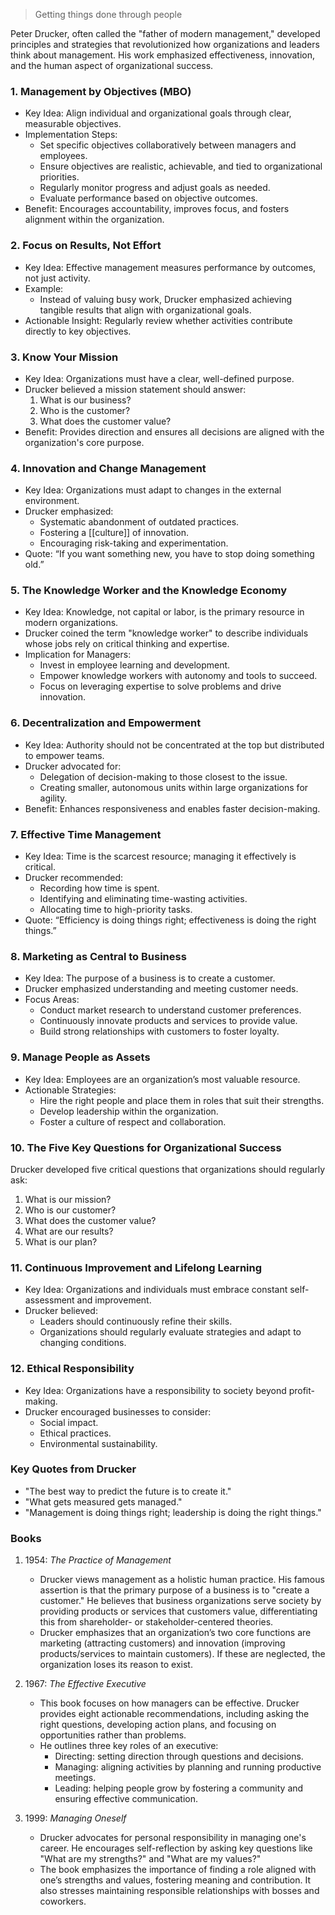 > Getting things done through people

Peter Drucker, often called the "father of modern management," developed principles and strategies that revolutionized how organizations and leaders think about management. His work emphasized effectiveness, innovation, and the human aspect of organizational success. 
### 1. Management by Objectives (MBO)

- Key Idea: Align individual and organizational goals through clear, measurable objectives.
- Implementation Steps:
    - Set specific objectives collaboratively between managers and employees.
    - Ensure objectives are realistic, achievable, and tied to organizational priorities.
    - Regularly monitor progress and adjust goals as needed.
    - Evaluate performance based on objective outcomes.
- Benefit: Encourages accountability, improves focus, and fosters alignment within the organization.
### 2. Focus on Results, Not Effort

- Key Idea: Effective management measures performance by outcomes, not just activity.
- Example:
    - Instead of valuing busy work, Drucker emphasized achieving tangible results that align with organizational goals.
- Actionable Insight: Regularly review whether activities contribute directly to key objectives.
### 3. Know Your Mission

- Key Idea: Organizations must have a clear, well-defined purpose.
- Drucker believed a mission statement should answer:
    1. What is our business?
    2. Who is the customer?
    3. What does the customer value?
- Benefit: Provides direction and ensures all decisions are aligned with the organization's core purpose.
### 4. Innovation and Change Management

- Key Idea: Organizations must adapt to changes in the external environment.
- Drucker emphasized:
    - Systematic abandonment of outdated practices.
    - Fostering a [[culture]] of innovation.
    - Encouraging risk-taking and experimentation.
- Quote: “If you want something new, you have to stop doing something old.”
### 5. The Knowledge Worker and the Knowledge Economy

- Key Idea: Knowledge, not capital or labor, is the primary resource in modern organizations.
- Drucker coined the term "knowledge worker" to describe individuals whose jobs rely on critical thinking and expertise.
- Implication for Managers:
    - Invest in employee learning and development.
    - Empower knowledge workers with autonomy and tools to succeed.
    - Focus on leveraging expertise to solve problems and drive innovation.
### 6. Decentralization and Empowerment

- Key Idea: Authority should not be concentrated at the top but distributed to empower teams.
- Drucker advocated for:
    - Delegation of decision-making to those closest to the issue.
    - Creating smaller, autonomous units within large organizations for agility.
- Benefit: Enhances responsiveness and enables faster decision-making.
### 7. Effective Time Management

- Key Idea: Time is the scarcest resource; managing it effectively is critical.
- Drucker recommended:
    - Recording how time is spent.
    - Identifying and eliminating time-wasting activities.
    - Allocating time to high-priority tasks.
- Quote: “Efficiency is doing things right; effectiveness is doing the right things.”
### 8. Marketing as Central to Business

- Key Idea: The purpose of a business is to create a customer.
- Drucker emphasized understanding and meeting customer needs.
- Focus Areas:
    - Conduct market research to understand customer preferences.
    - Continuously innovate products and services to provide value.
    - Build strong relationships with customers to foster loyalty.
### 9. Manage People as Assets

- Key Idea: Employees are an organization’s most valuable resource.
- Actionable Strategies:
    - Hire the right people and place them in roles that suit their strengths.
    - Develop leadership within the organization.
    - Foster a culture of respect and collaboration.
### 10. The Five Key Questions for Organizational Success

Drucker developed five critical questions that organizations should regularly ask:

1. What is our mission?
2. Who is our customer?
3. What does the customer value?
4. What are our results?
5. What is our plan?
### 11. Continuous Improvement and Lifelong Learning

- Key Idea: Organizations and individuals must embrace constant self-assessment and improvement.
- Drucker believed:
    - Leaders should continuously refine their skills.
    - Organizations should regularly evaluate strategies and adapt to changing conditions.
### 12. Ethical Responsibility

- Key Idea: Organizations have a responsibility to society beyond profit-making.
- Drucker encouraged businesses to consider:
    - Social impact.
    - Ethical practices.
    - Environmental sustainability.
### Key Quotes from Drucker

- "The best way to predict the future is to create it."
- "What gets measured gets managed."
- "Management is doing things right; leadership is doing the right things."
### Books

1. 1954: *The Practice of Management*
   - Drucker views management as a holistic human practice. His famous assertion is that the primary purpose of a business is to "create a customer." He believes that business organizations serve society by providing products or services that customers value, differentiating this from shareholder- or stakeholder-centered theories.
   - Drucker emphasizes that an organization’s two core functions are marketing (attracting customers) and innovation (improving products/services to maintain customers). If these are neglected, the organization loses its reason to exist.

2. 1967: *The Effective Executive*
   - This book focuses on how managers can be effective. Drucker provides eight actionable recommendations, including asking the right questions, developing action plans, and focusing on opportunities rather than problems. 
   - He outlines three key roles of an executive: 
     - Directing: setting direction through questions and decisions.
     - Managing: aligning activities by planning and running productive meetings.
     - Leading: helping people grow by fostering a community and ensuring effective communication.

3. 1999: *Managing Oneself*
   - Drucker advocates for personal responsibility in managing one's career. He encourages self-reflection by asking key questions like "What are my strengths?" and "What are my values?" 
   - The book emphasizes the importance of finding a role aligned with one’s strengths and values, fostering meaning and contribution. It also stresses maintaining responsible relationships with bosses and coworkers.
